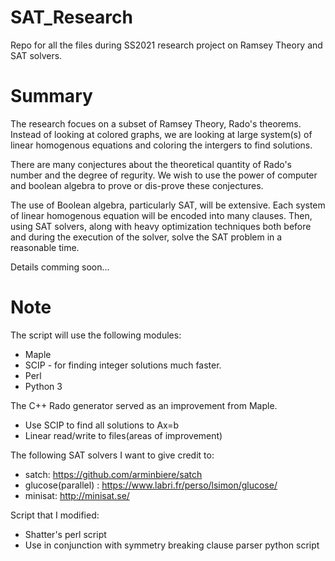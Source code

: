 # SAT_Research
Repo for all the files during SS2021 research project on Ramsey Theory and SAT solvers.

# Summary

The research focues on a subset of Ramsey Theory, Rado's theorems. Instead of looking at colored graphs, we are looking at large system(s) of linear homogenous equations and coloring the intergers to find solutions. 

There are many conjectures about the theoretical quantity of Rado's number and the degree of regurity. We wish to use the power of computer and boolean algebra to prove or dis-prove these conjectures. 

The use of Boolean algebra, particularly SAT, will be extensive. Each system of linear homogenous equation will be encoded into many clauses. Then, using SAT solvers, along with heavy optimization techniques both before and during the execution of the solver, solve the SAT problem in a reasonable time. 

Details comming soon...

# Note

The script will use the following modules:

- Maple
- SCIP - for finding integer solutions much faster.
- Perl
- Python 3

The C++ Rado generator served as an improvement from Maple.

- Use SCIP to find all solutions to Ax=b
- Linear read/write to files(areas of improvement)

The following SAT solvers I want to give credit to:

- satch: https://github.com/arminbiere/satch
- glucose(parallel) : https://www.labri.fr/perso/lsimon/glucose/
- minisat: http://minisat.se/

Script that I modified:

- Shatter's perl script
- Use in conjunction with symmetry breaking clause parser python script

